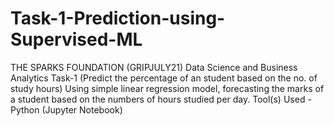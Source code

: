# Task-1-Prediction-using-Supervised-ML
THE SPARKS FOUNDATION (GRIPJULY21)  Data Science and Business Analytics Task-1 (Predict the percentage of an student based on the no. of study hours) Using simple linear regression model, forecasting the marks of a student based on the numbers of hours studied per day. Tool(s) Used - Python (Jupyter Notebook)
